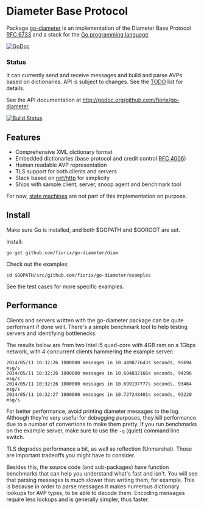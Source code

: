 # Diameter Base Protocol

Package [go-diameter](http://godoc.org/github.com/fiorix/go-diameter) is an
implementation of the
Diameter Base Protocol [RFC 6733](http://tools.ietf.org/html/rfc6733)
and a stack for the [Go programming language](http://golang.org).

[![GoDoc](https://godoc.org/github.com/fiorix/go-diameter?status.svg)](https://godoc.org/github.com/fiorix/go-diameter)

### Status

It can currently send and receive messages and build and parse AVPs based on
dictionaries. API is subject to changes. See the [TODO](./TODO) list for
details.

See the API documentation at http://godoc.org/github.com/fiorix/go-diameter


[![Build Status](https://secure.travis-ci.org/fiorix/go-diameter.png)](http://travis-ci.org/fiorix/go-diameter)


## Features

- Comprehensive XML dictionary format
- Embedded dictionaries (base protocol and credit control [RFC 4006](http://tools.ietf.org/html/rfc4006))
- Human readable AVP representation
- TLS support for both clients and servers
- Stack based on [net/http](http://golang.org/pkg/net/http/) for simplicity
- Ships with sample client, server, snoop agent and benchmark tool

For now, [state machines](http://tools.ietf.org/html/rfc6733#section-4) are
not part of this implementation on purpose.


## Install

Make sure Go is installed, and both $GOPATH and $GOROOT are set.

Install:

	go get github.com/fiorix/go-diameter/diam

Check out the examples:

	cd $GOPATH/src/github.com/fiorix/go-diameter/examples

See the test cases for more specific examples.


## Performance

Clients and servers written with the go-diameter package can be quite
performant if done well. There's a simple benchmark tool to help testing
servers and identifying bottlenecks.

The results below are from two Intel i5 quad-core with 4GB ram on a 1Gbps
network, with 4 concurrent clients hammering the example server:

	2014/05/11 10:32:26 1000000 messages in 10.449877643s seconds, 95694 msg/s
	2014/05/11 10:32:26 1000000 messages in 10.604832166s seconds, 94296 msg/s
	2014/05/11 10:32:26 1000000 messages in 10.699197777s seconds, 93464 msg/s
	2014/05/11 10:32:27 1000000 messages in 10.727248401s seconds, 93220 msg/s

For better performance, avoid printing diameter messages to the log.
Although they're very useful for debugging purposes, they kill performance
due to a number of convertions to make them pretty. If you run benchmarks
on the example server, make sure to use the `-q` (quiet) command line switch.

TLS degrades performance a bit, as well as reflection (Unmarshal). Those are
important tradeoffs you might have to consider.

Besides this, the source code (and sub-packages) have function benchmarks
that can help you understand what's fast and isn't. You will see that
parsing messages is much slower than writing them, for example. This is
because in order to parse messages it makes numerous dictionary lookups
for AVP types, to be able to decode them. Encoding messages require less
lookups and is generally simpler, thus faster.
